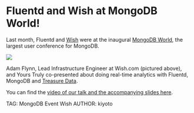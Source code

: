 # Fluentd and Wish at MongoDB World!

Last month, Fluentd and [Wish](http://www.wish.com) were at the inaugural [MongoDB World](http://world.mongodb.com), the largest user conference for MongoDB.

<a target="_blank" href="https://www.mongodb.com/presentations/real-time-data-analytics-mongodb-and-fluentd-wish"><img style="display:block" src="/images/blog/mongodbworld2014.png"/></a>

Adam Flynn, Lead Infrastructure Engineer at Wish.com (pictured above), and Yours Truly co-presented about doing real-time analytics with Fluentd, MongoDB and [Treasure Data](http://www.treasuredata.com).

You can find the [video of our talk and the accompanying slides here](https://www.mongodb.com/presentations/real-time-data-analytics-mongodb-and-fluentd-wish).

TAG: MongoDB Event Wish
AUTHOR: kiyoto